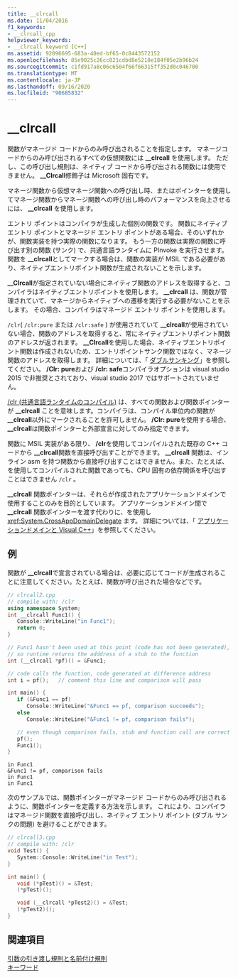 ```yaml
---
title: __clrcall
ms.date: 11/04/2016
f1_keywords:
- __clrcall_cpp
helpviewer_keywords:
- __clrcall keyword [C++]
ms.assetid: 92096695-683a-40ed-bf65-0c8443572152
ms.openlocfilehash: 85e9025c26cc821cdbd8e5218e184f05e2b96b24
ms.sourcegitcommit: c1fd917a8c06c6504f66f66315ff352d0c046700
ms.translationtype: MT
ms.contentlocale: ja-JP
ms.lasthandoff: 09/16/2020
ms.locfileid: "90685832"
---
```

# <a name="__clrcall"></a>__clrcall

関数がマネージド コードからのみ呼び出されることを指定します。  マネージコードからのみ呼び出されるすべての仮想関数には **__clrcall** を使用します。 ただし、この呼び出し規則は、ネイティブ コードから呼び出される関数には使用できません。 **__Clrcall**修飾子は Microsoft 固有です。

マネージ関数から仮想マネージ関数への呼び出し時、またはポインターを使用してマネージ関数からマネージ関数への呼び出し時のパフォーマンスを向上させるには、 **__clrcall** を使用します。

エントリ ポイントはコンパイラが生成した個別の関数です。 関数にネイティブ エントリ ポイントとマネージド エントリ ポイントがある場合、そのいずれかが、関数実装を持つ実際の関数になります。 もう一方の関数は実際の関数に呼び出す別の関数 (サンク) で、共通言語ランタイムに PInvoke を実行させます。 関数を **__clrcall**としてマークする場合は、関数の実装が MSIL である必要があり、ネイティブエントリポイント関数が生成されないことを示します。

**__Clrcall**が指定されていない場合にネイティブ関数のアドレスを取得すると、コンパイラはネイティブエントリポイントを使用します。 **__clrcall** は、関数が管理されていて、マネージからネイティブへの遷移を実行する必要がないことを示します。 その場合、コンパイラはマネージド エントリ ポイントを使用します。

`/clr`( `/clr:pure` または `/clr:safe` ) が使用されていて **__clrcall**が使用されていない場合、関数のアドレスを取得すると、常にネイティブエントリポイント関数のアドレスが返されます。 **__Clrcall**を使用した場合、ネイティブエントリポイント関数は作成されないため、エントリポイントサンク関数ではなく、マネージ関数のアドレスを取得します。 詳細については、「 [ダブルサンキング](../dotnet/double-thunking-cpp.md)」を参照してください。 **/Clr: pure**および **/clr: safe**コンパイラオプションは visual studio 2015 で非推奨とされており、visual studio 2017 ではサポートされていません。

[/clr (共通言語ランタイムのコンパイル)](../build/reference/clr-common-language-runtime-compilation.md) は、すべての関数および関数ポインターが **__clrcall** ことを意味します。コンパイラは、コンパイル単位内の関数が **__clrcall**以外にマークされることを許可しません。 **/Clr: pure**を使用する場合、 **__clrcall**は関数ポインターと外部宣言に対してのみ指定できます。

関数に MSIL 実装がある限り、 **/clr**を使用してコンパイルされた既存の C++ コードから **__clrcall**関数を直接呼び出すことができます。 **__clrcall** 関数は、インライン asm を持つ関数から直接呼び出すことはできません。また、たとえば、を使用してコンパイルされた関数であっても、CPU 固有の依存関係を呼び出すことはできません `/clr` 。

**__clrcall** 関数ポインターは、それらが作成されたアプリケーションドメインで使用することのみを目的としています。  アプリケーションドメイン間で **__clrcall** 関数ポインターを渡す代わりに、を使用し <xref:System.CrossAppDomainDelegate> ます。 詳細については、「 [アプリケーションドメインと Visual C++](../dotnet/application-domains-and-visual-cpp.md)」を参照してください。

## <a name="examples"></a>例

関数が **__clrcall**で宣言されている場合は、必要に応じてコードが生成されることに注意してください。たとえば、関数が呼び出された場合などです。

```cpp
// clrcall2.cpp
// compile with: /clr
using namespace System;
int __clrcall Func1() {
   Console::WriteLine("in Func1");
   return 0;
}

// Func1 hasn't been used at this point (code has not been generated),
// so runtime returns the adddress of a stub to the function
int (__clrcall *pf)() = &Func1;

// code calls the function, code generated at difference address
int i = pf();   // comment this line and comparison will pass

int main() {
   if (&Func1 == pf)
      Console::WriteLine("&Func1 == pf, comparison succeeds");
   else
      Console::WriteLine("&Func1 != pf, comparison fails");

   // even though comparison fails, stub and function call are correct
   pf();
   Func1();
}
```

```Output
in Func1
&Func1 != pf, comparison fails
in Func1
in Func1
```

次のサンプルでは、関数ポインターがマネージド コードからのみ呼び出されるように、関数ポインターを定義する方法を示します。 これにより、コンパイラはマネージド関数を直接呼び出し、ネイティブ エントリ ポイント (ダブル サンクの問題) を避けることができます。

```cpp
// clrcall3.cpp
// compile with: /clr
void Test() {
   System::Console::WriteLine("in Test");
}

int main() {
   void (*pTest)() = &Test;
   (*pTest)();

   void (__clrcall *pTest2)() = &Test;
   (*pTest2)();
}
```

## <a name="see-also"></a>関連項目

[引数の引き渡し規則と名前付け規則](../cpp/argument-passing-and-naming-conventions.md)<br/>
[キーワード](../cpp/keywords-cpp.md)

